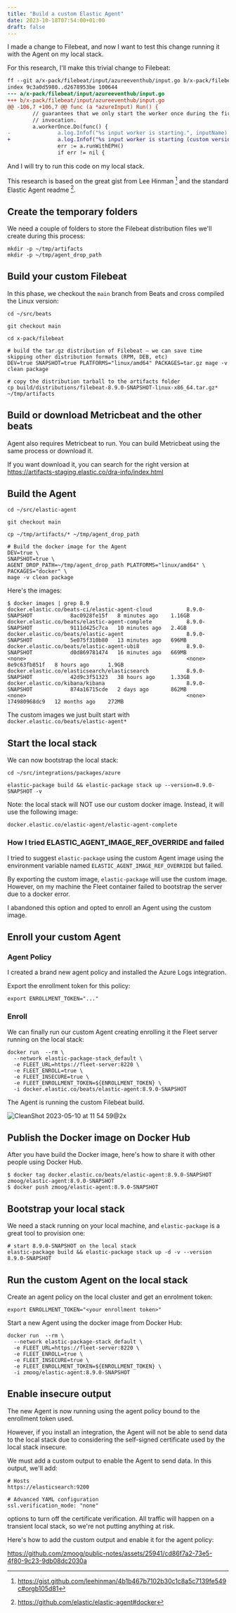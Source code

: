 ```yaml
---
title: "Build a custom Elastic Agent"
date: 2023-10-18T07:54:00+01:00
draft: false
---
```


I made a change to Filebeat, and now I want to test this change running it with the Agent on my local stack.

For this research, I'll make this trivial change to Filebeat:

```diff
ff --git a/x-pack/filebeat/input/azureeventhub/input.go b/x-pack/filebeat/input/azureeventhub/input.go
index 9c3a0d5980..d2678953be 100644
--- a/x-pack/filebeat/input/azureeventhub/input.go
+++ b/x-pack/filebeat/input/azureeventhub/input.go
@@ -106,7 +106,7 @@ func (a *azureInput) Run() {
        // guarantees that we only start the worker once during the first
        // invocation.
        a.workerOnce.Do(func() {
-               a.log.Infof("%s input worker is starting.", inputName)
+               a.log.Infof("%s input worker is starting (custom version).", inputName)
                err := a.runWithEPH()
                if err != nil {
```

And I will try to run this code on my local stack.

This research is based on the great gist from Lee Hinman [^1] and the standard Elastic Agent readme [^2].

[^1]: https://gist.github.com/leehinman/4b1b467b7102b30c1c8a5c7139fe549c#orgb105d81
[^2]: https://github.com/elastic/elastic-agent#docker


## Create the temporary folders

We need a couple of folders to store the Filebeat distribution files we'll create during this process:

```shell
mkdir -p ~/tmp/artifacts
mkdir -p ~/tmp/agent_drop_path
```

## Build your custom Filebeat

In this phase, we checkout the `main` branch from Beats and cross compiled the Linux version:

```shell
cd ~/src/beats

git checkout main

cd x-pack/filebeat

# build the tar.gz distribution of Filebeat — we can save time skipping other distribution formats (RPM, DEB, etc)
DEV=true SNAPSHOT=true PLATFORMS="linux/amd64" PACKAGES=tar.gz mage -v clean package

# copy the distribution tarball to the artifacts folder
cp build/distributions/filebeat-8.9.0-SNAPSHOT-linux-x86_64.tar.gz* ~/tmp/artifacts
```

## Build or download Metricbeat and the other beats

Agent also requires Metricbeat to run. You can build Metricbeat using the same process or download it.

If you want download it, you can search for the right version at https://artifacts-staging.elastic.co/dra-info/index.html

## Build the Agent

```
cd ~/src/elastic-agent

git checkout main

cp ~/tmp/artifacts/* ~/tmp/agent_drop_path

# Build the docker image for the Agent 
DEV=true \
SNAPSHOT=true \
AGENT_DROP_PATH=~/tmp/agent_drop_path PLATFORMS="linux/amd64" \
PACKAGES="docker" \
mage -v clean package
```

Here's the images:

```shell
$ docker images | grep 8.9
docker.elastic.co/beats-ci/elastic-agent-cloud           8.9.0-SNAPSHOT            8ac0928fe15f   8 minutes ago    1.16GB
docker.elastic.co/beats/elastic-agent-complete           8.9.0-SNAPSHOT            9111d425c7ca   10 minutes ago   2.4GB
docker.elastic.co/beats/elastic-agent                    8.9.0-SNAPSHOT            5e075f310b80   13 minutes ago   696MB
docker.elastic.co/beats/elastic-agent-ubi8               8.9.0-SNAPSHOT            d0d869781474   16 minutes ago   669MB
<none>                                                   <none>                    8e9c63fb851f   8 hours ago      1.9GB
docker.elastic.co/elasticsearch/elasticsearch            8.9.0-SNAPSHOT            42d9c3f51323   38 hours ago     1.33GB
docker.elastic.co/kibana/kibana                          8.9.0-SNAPSHOT            874a16715cde   2 days ago       862MB
<none>                                                   <none>                    174980968dc9   12 months ago    272MB
```

The custom images we just built start with `docker.elastic.co/beats/elastic-agent*`

## Start the local stack

We can now bootstrap the local stack:

```shell
cd ~/src/integrations/packages/azure

elastic-package build && elastic-package stack up --version=8.9.0-SNAPSHOT -v
```

Note: the local stack will NOT use our custom docker image. Instead, it will use the following image:

```
docker.elastic.co/elastic-agent/elastic-agent-complete
```

### How I tried ELASTIC_AGENT_IMAGE_REF_OVERRIDE and failed

I tried to suggest `elastic-package` using the custom Agent image using the environment variable named `ELASTIC_AGENT_IMAGE_REF_OVERRIDE` but failed. 

By exporting the custom image, `elastic-package`  will use the custom image. However, on my machine the Fleet container failed to bootstrap the server due to a docker error. 

I abandoned this option and opted to enroll an Agent using the custom image.

## Enroll your custom Agent

### Agent Policy

I created a brand new agent policy and installed the Azure Logs integration.

Export the enrollment token for this policy:

```shell
export ENROLLMENT_TOKEN="..."
```

### Enroll

We can finally run our custom Agent creating enrolling it the Fleet server running on the local stack:

```
docker run  --rm \
  --network elastic-package-stack_default \
  -e FLEET_URL=https://fleet-server:8220 \
  -e FLEET_ENROLL=true \
  -e FLEET_INSECURE=true \
  -e FLEET_ENROLLMENT_TOKEN=${ENROLLMENT_TOKEN} \
  -i docker.elastic.co/beats/elastic-agent:8.9.0-SNAPSHOT
```

The Agent is running the custom Filebeat build.

![CleanShot 2023-05-10 at 11 54 59@2x](https://github.com/zmoog/public-notes/assets/25941/9e1ba656-d926-4afa-a098-ad215d0dc94c)

## Publish the Docker image on Docker Hub

After you have build the Docker image, here's how to share it with other people using Docker Hub.

```shell
$ docker tag docker.elastic.co/beats/elastic-agent:8.9.0-SNAPSHOT zmoog/elastic-agent:8.9.0-SNAPSHOT
$ docker push zmoog/elastic-agent:8.9.0-SNAPSHOT
```

## Bootstrap your local stack

We need a stack running on your local machine, and `elastic-package` is a great tool to provision one:

```shell
# start 8.9.0-SNAPSHOT on the local stack
elastic-package build && elastic-package stack up -d -v --version 8.9.0-SNAPSHOT
```

## Run the custom Agent on the local stack

Create an agent policy on the local cluster and get an enrolment token:

```shell
export ENROLLMENT_TOKEN="<your enrollment token>"
```

Start a new Agent using the docker image from Docker Hub:

```shell
docker run  --rm \
  --network elastic-package-stack_default \
  -e FLEET_URL=https://fleet-server:8220 \
  -e FLEET_ENROLL=true \
  -e FLEET_INSECURE=true \
  -e FLEET_ENROLLMENT_TOKEN=${ENROLLMENT_TOKEN} \
  -i zmoog/elastic-agent:8.9.0-SNAPSHOT
```

## Enable insecure output

The new Agent is now running using the agent policy bound to the enrollment token used.

However, if you install an integration, the Agent will not be able to send data to the local stack due to considering the self-signed certificate used by the local stack insecure.

We must add a custom output to enable the Agent to send data. In this output, we'll add:

```text
# Hosts
https://elasticsearch:9200

# Advanced YAML configuration
ssl.verification_mode: "none"
```

options to turn off the certificate verification. All traffic will happen on a transient local stack, so we're not putting anything at risk.

Here's how to add the custom output and enable it for the agent policy:

https://github.com/zmoog/public-notes/assets/25941/cd86f7a2-73e5-4f80-9c23-9db08dc2030a

